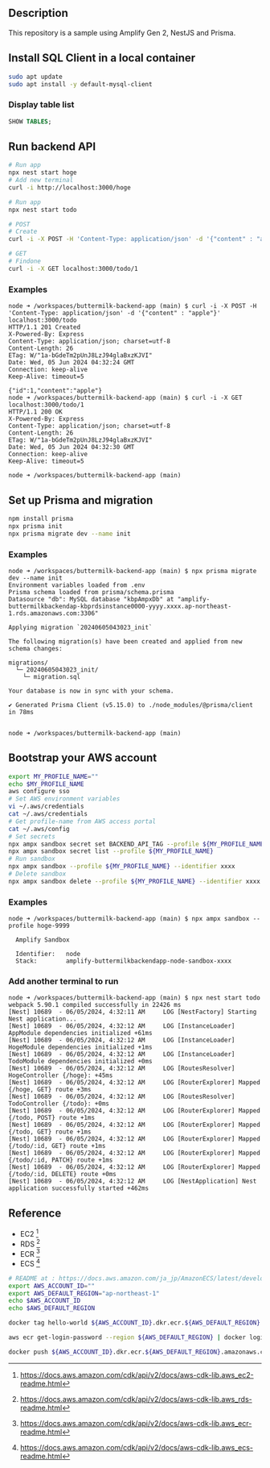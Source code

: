 ## Description

This repository is a sample using Amplify Gen 2, NestJS and Prisma.

## Install SQL Client in a local container

```bash
sudo apt update
sudo apt install -y default-mysql-client
```

### Display table list

```sql
SHOW TABLES;
```

## Run backend API

```bash
# Run app
npx nest start hoge
# Add new terminal
curl -i http://localhost:3000/hoge
```

```bash
# Run app
npx nest start todo
```

```bash
# POST
# Create
curl -i -X POST -H 'Content-Type: application/json' -d '{"content" : "apple"}' localhost:3000/todo

# GET
# Findone
curl -i -X GET localhost:3000/todo/1
```

### Examples

```bash: logs
node ➜ /workspaces/buttermilk-backend-app (main) $ curl -i -X POST -H 'Content-Type: application/json' -d '{"content" : "apple"}' localhost:3000/todo
HTTP/1.1 201 Created
X-Powered-By: Express
Content-Type: application/json; charset=utf-8
Content-Length: 26
ETag: W/"1a-bGdeTm2pUnJ8LzJ94glaBxzKJVI"
Date: Wed, 05 Jun 2024 04:32:24 GMT
Connection: keep-alive
Keep-Alive: timeout=5

{"id":1,"content":"apple"}
node ➜ /workspaces/buttermilk-backend-app (main) $ curl -i -X GET localhost:3000/todo/1
HTTP/1.1 200 OK
X-Powered-By: Express
Content-Type: application/json; charset=utf-8
Content-Length: 26
ETag: W/"1a-bGdeTm2pUnJ8LzJ94glaBxzKJVI"
Date: Wed, 05 Jun 2024 04:32:30 GMT
Connection: keep-alive
Keep-Alive: timeout=5

node ➜ /workspaces/buttermilk-backend-app (main)
```

## Set up Prisma and migration

```bash
npm install prisma
npx prisma init
npx prisma migrate dev --name init
```

### Examples

```bash: logs
node ➜ /workspaces/buttermilk-backend-app (main) $ npx prisma migrate dev --name init
Environment variables loaded from .env
Prisma schema loaded from prisma/schema.prisma
Datasource "db": MySQL database "kbpAmpxDb" at "amplify-buttermilkbackendap-kbprdsinstance0000-yyyy.xxxx.ap-northeast-1.rds.amazonaws.com:3306"

Applying migration `20240605043023_init`

The following migration(s) have been created and applied from new schema changes:

migrations/
  └─ 20240605043023_init/
    └─ migration.sql

Your database is now in sync with your schema.

✔ Generated Prisma Client (v5.15.0) to ./node_modules/@prisma/client in 78ms


node ➜ /workspaces/buttermilk-backend-app (main)
```

## Bootstrap your AWS account

```bash
export MY_PROFILE_NAME=""
echo $MY_PROFILE_NAME
aws configure sso
# Set AWS environment variables
vi ~/.aws/credentials
cat ~/.aws/credentials
# Get profile-name from AWS access portal
cat ~/.aws/config
# Set secrets
npx ampx sandbox secret set BACKEND_API_TAG --profile ${MY_PROFILE_NAME}
npx ampx sandbox secret list --profile ${MY_PROFILE_NAME}
# Run sandbox
npx ampx sandbox --profile ${MY_PROFILE_NAME} --identifier xxxx
# Delete sandbox
npx ampx sandbox delete --profile ${MY_PROFILE_NAME} --identifier xxxx
```

### Examples

```bash: logs
node ➜ /workspaces/buttermilk-backend-app (main) $ npx ampx sandbox --profile hoge-9999

  Amplify Sandbox

  Identifier:   node
  Stack:        amplify-buttermilkbackendapp-node-sandbox-xxxx
```

### Add another terminal to run

```bash: logs
node ➜ /workspaces/buttermilk-backend-app (main) $ npx nest start todo
webpack 5.90.1 compiled successfully in 22426 ms
[Nest] 10689  - 06/05/2024, 4:32:11 AM     LOG [NestFactory] Starting Nest application...
[Nest] 10689  - 06/05/2024, 4:32:12 AM     LOG [InstanceLoader] AppModule dependencies initialized +61ms
[Nest] 10689  - 06/05/2024, 4:32:12 AM     LOG [InstanceLoader] HogeModule dependencies initialized +1ms
[Nest] 10689  - 06/05/2024, 4:32:12 AM     LOG [InstanceLoader] TodoModule dependencies initialized +0ms
[Nest] 10689  - 06/05/2024, 4:32:12 AM     LOG [RoutesResolver] HogeController {/hoge}: +45ms
[Nest] 10689  - 06/05/2024, 4:32:12 AM     LOG [RouterExplorer] Mapped {/hoge, GET} route +3ms
[Nest] 10689  - 06/05/2024, 4:32:12 AM     LOG [RoutesResolver] TodoController {/todo}: +0ms
[Nest] 10689  - 06/05/2024, 4:32:12 AM     LOG [RouterExplorer] Mapped {/todo, POST} route +1ms
[Nest] 10689  - 06/05/2024, 4:32:12 AM     LOG [RouterExplorer] Mapped {/todo, GET} route +1ms
[Nest] 10689  - 06/05/2024, 4:32:12 AM     LOG [RouterExplorer] Mapped {/todo/:id, GET} route +1ms
[Nest] 10689  - 06/05/2024, 4:32:12 AM     LOG [RouterExplorer] Mapped {/todo/:id, PATCH} route +1ms
[Nest] 10689  - 06/05/2024, 4:32:12 AM     LOG [RouterExplorer] Mapped {/todo/:id, DELETE} route +0ms
[Nest] 10689  - 06/05/2024, 4:32:12 AM     LOG [NestApplication] Nest application successfully started +462ms
```

## Reference

- EC2 [^4]
- RDS [^3]
- ECR [^2]
- ECS [^1]

[^1]: https://docs.aws.amazon.com/cdk/api/v2/docs/aws-cdk-lib.aws_ecs-readme.html

[^2]: https://docs.aws.amazon.com/cdk/api/v2/docs/aws-cdk-lib.aws_ecr-readme.html

[^3]: https://docs.aws.amazon.com/cdk/api/v2/docs/aws-cdk-lib.aws_rds-readme.html

[^4]: https://docs.aws.amazon.com/cdk/api/v2/docs/aws-cdk-lib.aws_ec2-readme.html

```bash
# README at : https://docs.aws.amazon.com/ja_jp/AmazonECS/latest/developerguide/create-container-image.html#create-container-image-create-image
export AWS_ACCOUNT_ID=""
export AWS_DEFAULT_REGION="ap-northeast-1"
echo $AWS_ACCOUNT_ID
echo $AWS_DEFAULT_REGION

docker tag hello-world ${AWS_ACCOUNT_ID}.dkr.ecr.${AWS_DEFAULT_REGION}.amazonaws.com/hello-repository

aws ecr get-login-password --region ${AWS_DEFAULT_REGION} | docker login --username AWS --password-stdin ${AWS_ACCOUNT_ID}.dkr.ecr.${AWS_DEFAULT_REGION}.amazonaws.com

docker push ${AWS_ACCOUNT_ID}.dkr.ecr.${AWS_DEFAULT_REGION}.amazonaws.com/hello-repository
```
